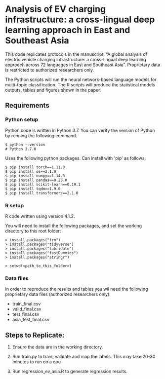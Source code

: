 # Analysis of EV charging infrastructure: a cross-lingual deep learning approach in East and Southeast Asia

This code replicates protocols in the manuscript: “A global analysis of electric vehicle charging infrastructure: a cross-lingual deep learning approach across 72 languages in East and Southeast Asia”. Proprietary data is restricted to authorized researchers only.

The Python scripts will run the neural network-based language models for multi-topic classification. The R scripts will produce the statistical models outputs, tables and figures shown in the paper.

## Requirements

### Python setup
Python code is written in Python 3.7. You can verify the version of Python by running the following command.

```
$ python —-version
# Python 3.7.0
```

Uses the following python packages. Can install with 'pip' as follows:

```
$ pip install torch==1.11.0
$ pip install os==3.1.0
$ pip install numpy==1.14.3
$ pip install pandas==0.23.0
$ pip install scikit-learn==0.19.1
$ pip install tqdm==1.9.0
$ pip install transformers==2.1.0
```



### R setup
R code written using version 4.1.2.

You will need to install the following packages, and set the working directory to this root folder:

```
> install.packages("frm")
> install.packages("tidyverse")
> install.packages("lubridate")
> install.packages("fastDummies")
> install.packages("stringr")

> setwd(<path_to_this_folder>)
```


### Data files
In order to reproduce the results and tables you wil need the following proprietary data files (authorized researchers only):

- train_final.csv
- valid_final.csv
- test_final.csv
- asia_test_final.csv

## Steps to Replicate: 

1. Ensure the data are in the working directory.

2. Run train.py to train, validate and map the labels. This may take 20-30 minutes to run on a cpu

3. Run regression_ev_asia.R to generate regression results. 






 

